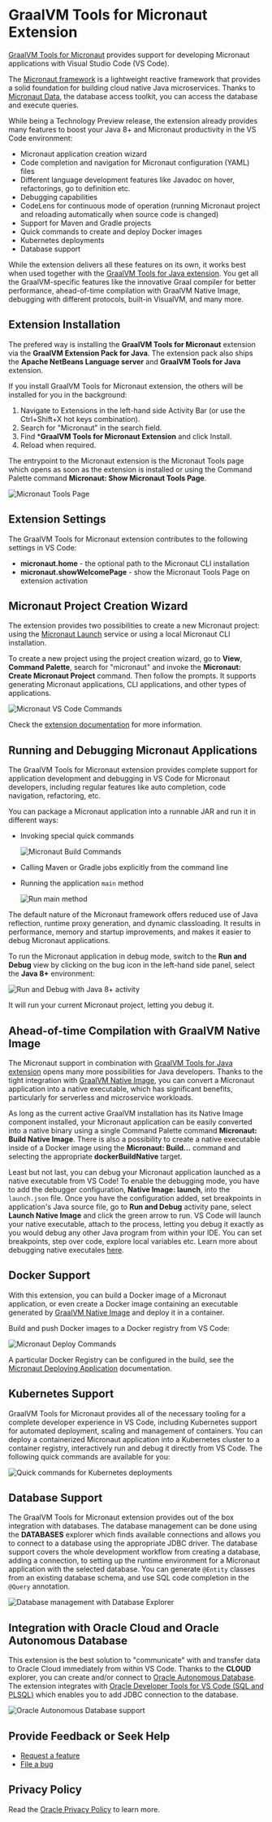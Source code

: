 # GraalVM Tools for Micronaut Extension

[GraalVM Tools for Micronaut](https://marketplace.visualstudio.com/items?itemName=oracle-labs-graalvm.micronaut) provides support for developing Micronaut applications with Visual Studio Code (VS Code).

The [Micronaut framework](https://micronaut.io/) is a lightweight reactive framework that provides a solid foundation for building cloud native Java microservices. Thanks to [Micronaut Data](https://micronaut-projects.github.io/micronaut-data/latest/guide/), the database access toolkit, you can access the database and execute queries. 

While being a Technology Preview release, the extension already provides many features to boost your Java 8+ and Micronaut productivity in the VS Code environment:

- Micronaut application creation wizard
- Code completion and navigation for Micronaut configuration (YAML) files
- Different language development features like Javadoc on hover, refactorings, go to definition etc.
- Debugging capabilities
- CodeLens for continuous mode of operation (running Micronaut project and reloading automatically when source code is changed)
- Support for Maven and Gradle projects
- Quick commands to create and deploy Docker images
- Kubernetes deployments
- Database support

While the extension delivers all these features on its own, it works best when used together with the [GraalVM Tools for Java extension](https://marketplace.visualstudio.com/items?itemName=oracle-labs-graalvm.graalvm). You get all the GraalVM-specific features like the innovative Graal compiler for better performance, ahead-of-time compilation with GraalVM Native Image, debugging with different protocols, built-in VisualVM, and many more.

## Extension Installation

The prefered way is installing the **GraalVM Tools for Micronaut** extension via the **GraalVM Extension Pack for Java**. The extension pack also ships the **Apache NetBeans Language server** and **GraalVM Tools for Java** extension.

If you install GraalVM Tools for Micronaut extension, the others will be installed for you in the background: 

1. Navigate to Extensions in the left-hand side Activity Bar (or use the Ctrl+Shift+X hot keys combination).
2. Search for "Micronaut" in the search field.
3. Find ***GraalVM Tools for Micronaut Extension** and click Install.
4. Reload when required.

The entrypoint to the Micronaut extension is the Micronaut Tools page which opens as soon as the extension is installed or using the Command Palette command **Micronaut: Show Micronaut Tools Page**.

![Micronaut Tools Page](images/micronaut_tools_page.png)

## Extension Settings

The GraalVM Tools for Micronaut extension contributes to the following settings in VS Code:

* __micronaut.home__ - the optional path to the Micronaut CLI installation
* __micronaut.showWelcomePage__ - show the Micronaut Tools Page on extension activation

## Micronaut Project Creation Wizard

The extension provides two possibilities to create a new Micronaut project: using the [Micronaut Launch](https://micronaut.io/launch/) service or using a local Micronaut CLI installation.

To create a new project using the project creation wizard, go to  **View**, **Command Palette**, search for "micronaut" and invoke the **Micronaut: Create Micronaut Project** command. Then follow the prompts.
It supports generating Micronaut applications, CLI applications, and other types of applications. 

![Micronaut VS Code Commands](images/micronaut-vs-code-commands.png)

Check the [extension documentation](https://www.graalvm.org/tools/vscode/micronaut-extension/) for more information.

## Running and Debugging Micronaut Applications

The GraalVM Tools for Micronaut extension provides complete support for application development and debugging in VS Code for Micronaut developers, including regular features like auto completion, code navigation, refactoring, etc.

You can package a Micronaut application into a runnable JAR and run it in different ways:
- Invoking special quick commands

  ![Micronaut Build Commands](images/micronaut-build-commands.png)

- Calling Maven or Gradle jobs explicitly from the command line
- Running the application `main` method

  ![Run main method](images/run_main_method.png) 

The default nature of the Micronaut framework offers reduced use of Java reflection, runtime proxy generation, and dynamic classloading. It results in performance, memory and startup improvements, and makes it easier to debug Micronaut applications.

To run the Micronaut application in debug mode, switch to the **Run and Debug** view by clicking on the bug icon in the left-hand side panel, select the **Java 8+** environment:

![Run and Debug with Java 8+ activity](images/run_debug_activity.png)

It will run your current Micronaut project, letting you debug it.

## Ahead-of-time Compilation with GraalVM Native Image

The Micronaut support in combination with [GraalVM Tools for Java extension](https://marketplace.visualstudio.com/items?itemName=oracle-labs-graalvm.graalvm) opens many more possibilities for Java developers. Thanks to the tight integration with [GraalVM Native Image](../../../reference-manual/native-image/README.md), you can convert a Micronaut application into a native executable, which has significant benefits, particularly for serverless and microservice workloads.  

As long as the current active GraalVM installation has its Native Image component installed, your Micronaut application can be easily converted into a native binary using a single Command Palette command **Micronaut: Build Native Image**. There is also a possibility to create a native executable inside of a Docker image using the **Micronaut: Build…** command and selecting the appropriate **dockerBuildNative** target.

Least but not last, you can debug your Micronaut application launched as a native executable from VS Code! To enable the debugging mode, you have to add the debugger configuration, **Native Image: launch**, into the `launch.json` file. Once you have the configuration added, set breakpoints in application's Java source file, go to **Run and Debug** activity pane, select **Launch Native Image** and click the green arrow to run. VS Code will launch your native executable, attach to the process, letting you debug it exactly as you would debug any other Java program from within your IDE. You can set breakpoints, step over code, explore local variables etc. Learn more about debugging native executales [here](https://www.graalvm.org/tools/vscode/graalvm-extension/debugging-native-image/).

## Docker Support

With this extension, you can build a Docker image of a Micronaut application, or even create a Docker image containing an executable generated by [GraalVM Native Image](https://www.graalvm.org/reference-manual/native-image/) and deploy it in a container. 

Build and push Docker images to a Docker registry from VS Code:

![Micronaut Deploy Commands](images/micronaut-deploy-commands.png)

A particular Docker Registry can be configured in the build, see the [Micronaut Deploying Application](https://micronaut-projects.github.io/micronaut-maven-plugin/latest/examples/deploy.html) documentation.

## Kubernetes Support

GraalVM Tools for Micronaut provides all of the necessary tooling for a complete developer experience in VS Code, including Kubernetes support for automated deployment, scaling and management of containers. 
You can deploy a containerized Micronaut application into a Kubernetes cluster to a container registry, interactively run and debug it directly from VS Code. The following quick commands are available for you:

![Quick commands for Kubernetes deployments](images/create_k8s_deployment.png)

<!-- To learn more, [check this guide](https://www.graalvm.org/tools/vscode/micronaut-extension/#deploy-and-run-micronaut-applications-in-a-kubernetes-cluster) that walks you through deploying a Micronaut application with [Oracle Container Engine for Kubernetes (OKE)](https://www.oracle.com/uk/cloud-native/container-engine-kubernetes/). -->

## Database Support

The GraalVM Tools for Micronaut extension provides out of the box integration with databases.
The database management can be done using the **DATABASES** explorer which finds available connections and allows you to connect to a database using the appropriate JDBC driver.
The database support covers the whole development workflow from creating a database, adding a connection, to setting up the runtime environment for a Micronaut application with the selected database. 
You can generate `@Entity` classes from an existing database schema, and use SQL code completion in the `@Query` annotation.
  
![Database management with Database Explorer](images/database-explorer-actions.png)

## Integration with Oracle Cloud and Oracle Autonomous Database

This extension is the best solution to "communicate" with and transfer data to Oracle Cloud immediately from within VS Code. 
Thanks to the **CLOUD** explorer, you can create and/or connect to [Oracle Autonomous Database](https://www.oracle.com/autonomous-database). 
The extension integrates with [Oracle Developer Tools for VS Code (SQL and PLSQL)](https://marketplace.visualstudio.com/items?itemName=Oracle.oracledevtools) which enables you to add JDBC connection to the database.

![Oracle Autonomous Database support](images/oracle_db_support.png)

## Provide Feedback or Seek Help

* [Request a feature](https://github.com/graalvm/vscode-extensions/issues/new?labels=enhancement)
* [File a bug](https://github.com/graalvm/vscode-extensions/issues/new?labels=bug)

## Privacy Policy

Read the [Oracle Privacy Policy](https://www.oracle.com/legal/privacy/privacy-policy.html) to learn more.